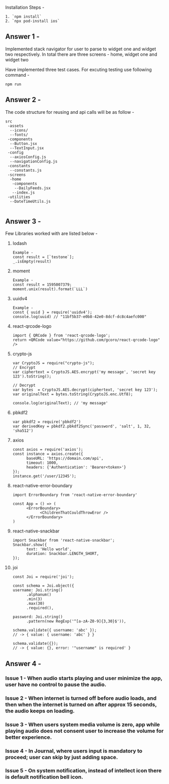 Installation Steps -

    1. `npm install`
    2. `npx pod-install ios`

## Answer 1 - 
Implemented stack navigator for user to parse to widget one and widget two respectively.
In total there are three screens - home, widget one and widget two

Have implemented three test cases. For excuting testing use following command -

`npm run`

## Answer 2 -
The code structure for reusing and api calls will be as follow -

```
src
 -assets
  --icons/
  --fonts/
 -components
  --Button.jsx
  --TextInput.jsx
 -config
  --axiosConfig.js
  --navigationConfig.js
 -constants
  --constants.js
 -screens
  -home
   -components
    --DailyFeeds.jsx
   --index.js
 -utilities
  --DateTimeUtils.js
  
```
## Answer 3 -
  Few Libraries worked with are listed below -

  1. lodash
      ```
      Example -
      const result = [`testone`];
      _.isEmpty(result)
      ```

  2. moment
      ```
      Example -
      const result = 1595007379;
      moment.unix(result).format(`LLL`)
      ```

  3. uuidv4
      ```
      Example -
      const { uuid } = require('uuidv4');
      console.log(uuid) // "11bf5b37-e0b8-42e0-8dcf-dc8c4aefc000"
        ```
        
  4. react-qrcode-logo
      ```
      import { QRCode } from 'react-qrcode-logo';
      return <QRCode value="https://github.com/gcoro/react-qrcode-logo" />
      ```

  5. crypto-js
      ```
      var CryptoJS = require("crypto-js");
      // Encrypt
      var ciphertext = CryptoJS.AES.encrypt('my message', 'secret key 123').toString();

      // Decrypt
      var bytes  = CryptoJS.AES.decrypt(ciphertext, 'secret key 123');
      var originalText = bytes.toString(CryptoJS.enc.Utf8);

      console.log(originalText); // 'my message'
      ```

  6. pbkdf2
      ```
      var pbkdf2 = require('pbkdf2')
      var derivedKey = pbkdf2.pbkdf2Sync('password', 'salt', 1, 32, 'sha512')
      ```

  7. axios
      ```
      const axios = require('axios');
      const instance = axios.create({
            baseURL: 'https://domain.com/api',
            timeout: 1000,
            headers: {'Authentication': 'Bearer<token>'}
      });
      instance.get('/user/12345');
      ```

  8. react-native-error-boundary
      ```
      import ErrorBoundary from 'react-native-error-boundary'

      const App = () => (
            <ErrorBoundary>
                  <ChildrenThatCouldThrowEror />
            </ErrorBoundary>
      )
      ```

  9. react-native-snackbar
      ```
      import Snackbar from 'react-native-snackbar';
      Snackbar.show({
            text: 'Hello world',
            duration: Snackbar.LENGTH_SHORT,
      });
      ```

  10. joi
      ```
      const Joi = require('joi');

      const schema = Joi.object({
      username: Joi.string()
            .alphanum()
            .min(3)
            .max(30)
            .required(),

      password: Joi.string()
            .pattern(new RegExp('^[a-zA-Z0-9]{3,30}$')),

      schema.validate({ username: 'abc' });
      // -> { value: { username: 'abc' } }

      schema.validate({});
      // -> { value: {}, error: '"username" is required' }

      ```

## Answer 4 -
### Issue 1 - When audio starts playing and user minimize the app, user have no control to pause the audio.
### Issue 2 - When internet is turned off before audio loads, and then when the internet is turned on after approx 15 seconds, the audio keeps on loading.
### Issue 3 - When users system media volume is zero, app while playing audio does not consent user to increase the volume for better experience.
### Issue 4 - In Journal, where users input is mandatory to proceed; user can skip by just adding space.
### Issue 5 - On system notification, instead of intellect icon there is default notification bell icon.